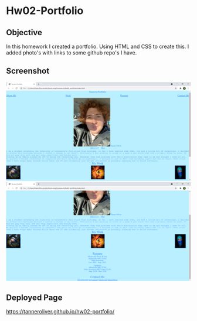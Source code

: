 # Hw02-Portfolio
## Objective
In this homework I created a portfolio. Using HTML and CSS to create this. I added photo's with links to some github repo's I have.
## Screenshot
![PortfolioScreenshot1](./Assets/images/portfolio3.jpg)
![PortfolioScreenshot2](./Assets/images/portfolio4.png)
## Deployed Page
https://tanneroliver.github.io/hw02-portfolio/